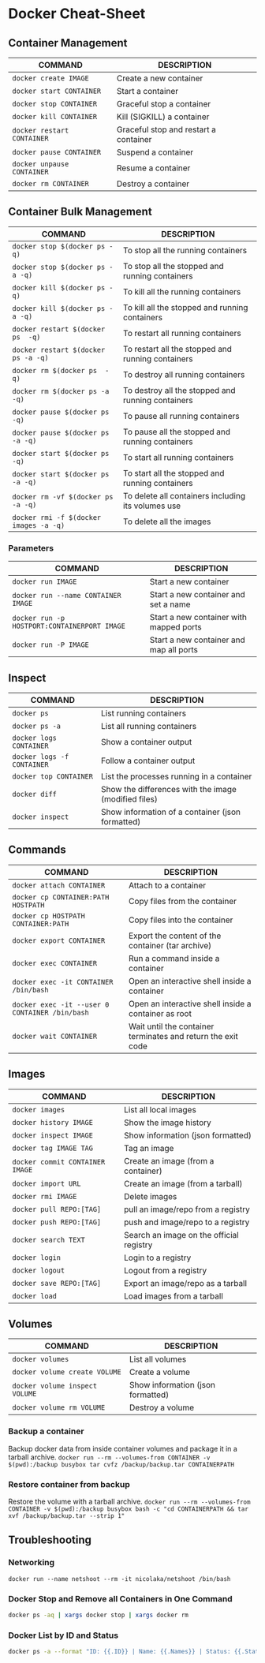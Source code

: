 # Docker Cheat-Sheet
## Container Management
COMMAND | DESCRIPTION
---|---
`docker create IMAGE` | Create a new container
`docker start CONTAINER` | Start a container
`docker stop CONTAINER` | Graceful stop a container
`docker kill CONTAINER` | Kill (SIGKILL) a container
`docker restart CONTAINER` | Graceful stop and restart a container
`docker pause CONTAINER` | Suspend a container
`docker unpause CONTAINER` | Resume a container
`docker rm CONTAINER` | Destroy a container
## Container Bulk Management
COMMAND | DESCRIPTION
---|---
`docker stop $(docker ps -q)` | To stop all the running containers
`docker stop $(docker ps -a -q)` | To stop all the stopped and running containers
`docker kill $(docker ps -q)` | To kill all the running containers
`docker kill $(docker ps -a -q)` | To kill all the stopped and running containers
`docker restart $(docker ps  -q)` | To restart all  running containers
`docker restart $(docker ps -a -q)` | To restart all the stopped and running containers
`docker rm $(docker ps  -q)` | To destroy all running containers
`docker rm $(docker ps -a -q)` | To destroy all the stopped and running containers
`docker pause $(docker ps  -q)` | To pause all  running containers
`docker pause $(docker ps -a -q)` | To pause all the stopped and running containers
`docker start $(docker ps  -q)` | To start all  running containers
`docker start $(docker ps -a -q)` | To start all the stopped and running containers
`docker rm -vf $(docker ps -a -q)` | To delete all containers including its volumes use
`docker rmi -f $(docker images -a -q)` | To delete all the images



### Parameters
COMMAND | DESCRIPTION
---|---
`docker run IMAGE` | Start a new container
`docker run --name CONTAINER IMAGE` | Start a new container and set a name
`docker run -p HOSTPORT:CONTAINERPORT IMAGE` | Start a new container with mapped ports
`docker run -P IMAGE` | Start a new container and map all ports

## Inspect
COMMAND | DESCRIPTION
---|---
`docker ps` | List running containers
`docker ps -a` | List all running containers
`docker logs CONTAINER` | Show a container output
`docker logs -f CONTAINER` | Follow a container output
`docker top CONTAINER` | List the processes running in a container
`docker diff` | Show the differences with the image (modified files)
`docker inspect` | Show information of a container (json formatted)

## Commands
COMMAND | DESCRIPTION
---|---
`docker attach CONTAINER` | Attach to a container
`docker cp CONTAINER:PATH HOSTPATH` | Copy files from the container
`docker cp HOSTPATH CONTAINER:PATH` | Copy files into the container
`docker export CONTAINER` | Export the content of the container (tar archive)
`docker exec CONTAINER` | Run a command inside a container
`docker exec -it CONTAINER /bin/bash` | Open an interactive shell inside a container
`docker exec -it --user 0 CONTAINER /bin/bash` | Open an interactive shell inside a container as root
`docker wait CONTAINER` | Wait until the container terminates and return the exit code

## Images
COMMAND | DESCRIPTION
---|---
`docker images` | List all local images
`docker history IMAGE` | Show the image history
`docker inspect IMAGE` | Show information (json formatted)
`docker tag IMAGE TAG` | Tag an image
`docker commit CONTAINER IMAGE` | Create an image (from a container)
`docker import URL` | Create an image (from a tarball)
`docker rmi IMAGE` | Delete images
`docker pull REPO:[TAG]` | pull an image/repo from a registry
`docker push REPO:[TAG]` | push and image/repo to a registry
`docker search TEXT` | Search an image on the official registry
`docker login` | Login to a registry
`docker logout` | Logout from a registry
`docker save REPO:[TAG]` | Export an image/repo as a tarball
`docker load` | Load images from a tarball

## Volumes
COMMAND | DESCRIPTION
---|---
`docker volumes` | List all volumes
`docker volume create VOLUME` | Create a volume
`docker volume inspect VOLUME` | Show information (json formatted)
`docker volume rm VOLUME` | Destroy a volume

### Backup a container
Backup docker data from inside container volumes and package it in a tarball archive.
`docker run --rm --volumes-from CONTAINER -v $(pwd):/backup busybox tar cvfz /backup/backup.tar CONTAINERPATH`

### Restore container from backup
Restore the volume with a tarball archive.
`docker run --rm --volumes-from CONTAINER -v $(pwd):/backup busybox bash -c "cd CONTAINERPATH && tar xvf /backup/backup.tar --strip 1"`
## Troubleshooting
### Networking
`docker run --name netshoot --rm -it nicolaka/netshoot /bin/bash`

### Docker Stop and Remove all Containers in One Command

```bash
docker ps -aq | xargs docker stop | xargs docker rm
```
### Docker List by ID and Status

```bash
docker ps -a --format "ID: {{.ID}} | Name: {{.Names}} | Status: {{.Status}}"
```